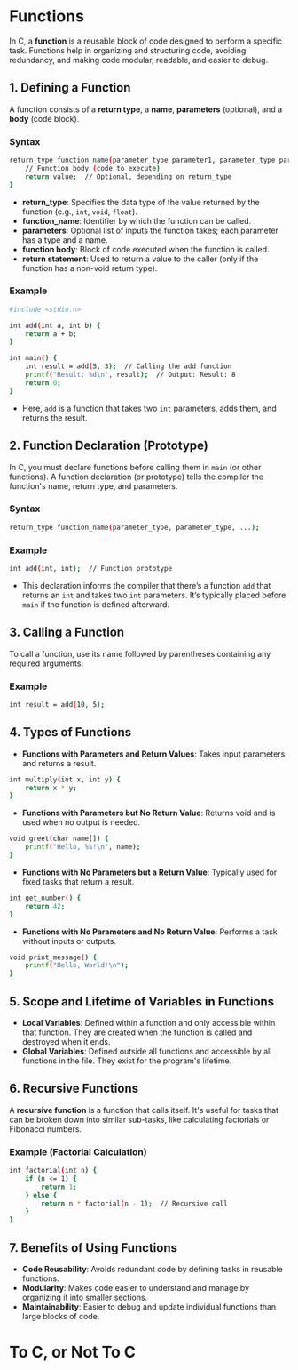 # Functions

In C, a **function** is a reusable block of code designed to perform a specific task. Functions help in organizing and structuring code, avoiding redundancy, and making code modular, readable, and easier to debug.

## 1. Defining a Function

A function consists of a **return type**, a **name**, **parameters** (optional), and a **body** (code block).

### Syntax
```bash
return_type function_name(parameter_type parameter1, parameter_type parameter2, ...) {
    // Function body (code to execute)
    return value;  // Optional, depending on return_type
}
```

- **return_type**: Specifies the data type of the value returned by the function (e.g., `int`, `void`, `float`).
- **function_name**: Identifier by which the function can be called.
- **parameters**: Optional list of inputs the function takes; each parameter has a type and a name.
- **function body**: Block of code executed when the function is called.
- **return statement**: Used to return a value to the caller (only if the function has a non-void return type).

### Example
```bash
#include <stdio.h>

int add(int a, int b) {
    return a + b;
}

int main() {
    int result = add(5, 3);  // Calling the add function
    printf("Result: %d\n", result);  // Output: Result: 8
    return 0;
}
```

- Here, `add` is a function that takes two `int` parameters, adds them, and returns the result.

## 2. Function Declaration (Prototype)

In C, you must declare functions before calling them in `main` (or other functions). A function declaration (or prototype) tells the compiler the function's name, return type, and parameters.

### Syntax
```bash
return_type function_name(parameter_type, parameter_type, ...);
```

### Example
```bash
int add(int, int);  // Function prototype
```

- This declaration informs the compiler that there’s a function `add` that returns an `int` and takes two `int` parameters. It’s typically placed before `main` if the function is defined afterward.

## 3. Calling a Function

To call a function, use its name followed by parentheses containing any required arguments.

### Example
```bash
int result = add(10, 5);
```

## 4. Types of Functions

- **Functions with Parameters and Return Values**: Takes input parameters and returns a result.
```bash
int multiply(int x, int y) {
    return x * y;
}
```

- **Functions with Parameters but No Return Value**: Returns void and is used when no output is needed.
```bash
void greet(char name[]) {
    printf("Hello, %s!\n", name);
}
```

- **Functions with No Parameters but a Return Value**: Typically used for fixed tasks that return a result.
```bash
int get_number() {
    return 42;
}
```

- **Functions with No Parameters and No Return Value**: Performs a task without inputs or outputs.
```bash
void print_message() {
    printf("Hello, World!\n");
}
```

## 5. Scope and Lifetime of Variables in Functions

- **Local Variables**: Defined within a function and only accessible within that function. They are created when the function is called and destroyed when it ends.
- **Global Variables**: Defined outside all functions and accessible by all functions in the file. They exist for the program's lifetime.

## 6. Recursive Functions

A **recursive function** is a function that calls itself. It's useful for tasks that can be broken down into similar sub-tasks, like calculating factorials or Fibonacci numbers.

### Example (Factorial Calculation)
```bash
int factorial(int n) {
    if (n <= 1) {
        return 1;
    } else {
        return n * factorial(n - 1);  // Recursive call
    }
}
```

## 7. Benefits of Using Functions

- **Code Reusability**: Avoids redundant code by defining tasks in reusable functions.
- **Modularity**: Makes code easier to understand and manage by organizing it into smaller sections.
- **Maintainability**: Easier to debug and update individual functions than large blocks of code.

# To C, or Not To C

